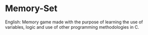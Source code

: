 # Memory-Set
English: Memory game made with the purpose of learning the use of variables, logic and use of other programming methodologies in C.
